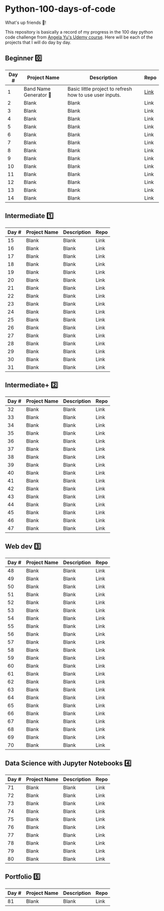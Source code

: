 # Python-100-days-of-code

What's up friends 👋!

This repository is basically a record of my progress in the 100 day python code challenge from [Angela Yu's Udemy course](https://100daysofpython.dev/). Here will be each of the projects that I will do day by day.

## **Beginner 0️⃣**

| Day #         | Project Name         | Description   | Repo          |
| ------------- | -------------        | ------------- | ------------- |
| 1             | Band Name Generator 🥁 | Basic little project to refresh how to use user inputs.  | [Link](https://github.com/emmoscript/Python-100-days-of-code/blob/f168c1ed5b39098d4e28b3145a5a3c31c9db4171/Beginner/Day%201/main.py)  |
| 2             | Blank         | Blank  | Link  |
| 3             | Blank         | Blank  | Link  |
| 4             | Blank         | Blank  | Link  |
| 5             | Blank         | Blank  | Link  |
| 6             | Blank         | Blank  | Link  |
| 7             | Blank         | Blank  | Link  |
| 8             | Blank         | Blank  | Link  |
| 9             | Blank         | Blank  | Link  |
| 10            | Blank         | Blank  | Link  |
| 11            | Blank         | Blank  | Link  |
| 12            | Blank         | Blank  | Link  |
| 13            | Blank         | Blank  | Link  |
| 14            | Blank         | Blank  | Link  |

## **Intermediate 1️⃣**

| Day #         | Project Name  | Description   | Repo          |
| ------------- | ------------- | ------------- | ------------- |
| 15            | Blank         | Blank         | Link          |
| 16            | Blank         | Blank         | Link          |
| 17            | Blank         | Blank         | Link          |
| 18            | Blank         | Blank         | Link          |
| 19            | Blank         | Blank         | Link          |
| 20            | Blank         | Blank         | Link          |
| 21            | Blank         | Blank         | Link          |
| 22            | Blank         | Blank         | Link          |
| 23            | Blank         | Blank         | Link          |
| 24            | Blank         | Blank         | Link          |
| 25            | Blank         | Blank         | Link          |
| 26            | Blank         | Blank         | Link          |
| 27            | Blank         | Blank         | Link          |
| 28            | Blank         | Blank         | Link          |
| 29            | Blank         | Blank         | Link          |
| 30            | Blank         | Blank         | Link          |
| 31            | Blank         | Blank         | Link          |

## **Intermediate+ 2️⃣**

| Day #         | Project Name  | Description   | Repo          |
| ------------- | ------------- | ------------- | ------------- |
| 32            | Blank         | Blank         | Link          |
| 33            | Blank         | Blank         | Link          |
| 34            | Blank         | Blank         | Link          |
| 35            | Blank         | Blank         | Link          |
| 36            | Blank         | Blank         | Link          |
| 37            | Blank         | Blank         | Link          |
| 38            | Blank         | Blank         | Link          |
| 39            | Blank         | Blank         | Link          |
| 40            | Blank         | Blank         | Link          |
| 41            | Blank         | Blank         | Link          |
| 42            | Blank         | Blank         | Link          |
| 43            | Blank         | Blank         | Link          |
| 44            | Blank         | Blank         | Link          |
| 45            | Blank         | Blank         | Link          |
| 46            | Blank         | Blank         | Link          |
| 47            | Blank         | Blank         | Link          |

## **Web dev 3️⃣**

| Day #         | Project Name  | Description   | Repo          |
| ------------- | ------------- | ------------- | ------------- |
| 48            | Blank         | Blank         | Link          |
| 49            | Blank         | Blank         | Link          |
| 50            | Blank         | Blank         | Link          |
| 51            | Blank         | Blank         | Link          |
| 52            | Blank         | Blank         | Link          |
| 53            | Blank         | Blank         | Link          |
| 54            | Blank         | Blank         | Link          |
| 55            | Blank         | Blank         | Link          |
| 56            | Blank         | Blank         | Link          |
| 57            | Blank         | Blank         | Link          |
| 58            | Blank         | Blank         | Link          |
| 59            | Blank         | Blank         | Link          |
| 60            | Blank         | Blank         | Link          |
| 61            | Blank         | Blank         | Link          |
| 62            | Blank         | Blank         | Link          |
| 63            | Blank         | Blank         | Link          |
| 64            | Blank         | Blank         | Link          |
| 65            | Blank         | Blank         | Link          |
| 66            | Blank         | Blank         | Link          |
| 67            | Blank         | Blank         | Link          |
| 68            | Blank         | Blank         | Link          |
| 69            | Blank         | Blank         | Link          |
| 70            | Blank         | Blank         | Link          |

## **Data Science with Jupyter Notebooks 4️⃣**

| Day #         | Project Name  | Description   | Repo          |
| ------------- | ------------- | ------------- | ------------- |
| 71            | Blank         | Blank         | Link          |
| 72            | Blank         | Blank         | Link          |
| 73            | Blank         | Blank         | Link          |
| 74            | Blank         | Blank         | Link          |
| 75            | Blank         | Blank         | Link          |
| 76            | Blank         | Blank         | Link          |
| 77            | Blank         | Blank         | Link          |
| 78            | Blank         | Blank         | Link          |
| 79            | Blank         | Blank         | Link          |
| 80            | Blank         | Blank         | Link          |

## **Portfolio 5️⃣**

| Day #         | Project Name  | Description   | Repo          |
| ------------- | ------------- | ------------- | ------------- |
| 81            | Blank         | Blank         | Link          |
